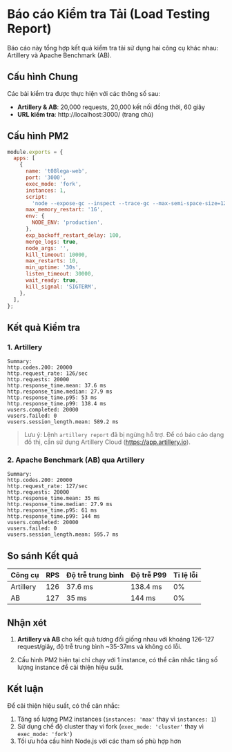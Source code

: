 # Báo cáo Kiểm tra Tải (Load Testing Report)

Báo cáo này tổng hợp kết quả kiểm tra tải sử dụng hai công cụ khác nhau: Artillery và Apache Benchmark (AB).

## Cấu hình Chung

Các bài kiểm tra được thực hiện với các thông số sau:

- **Artillery & AB**: 20,000 requests, 20,000 kết nối đồng thời, 60 giây
- **URL kiểm tra**: http://localhost:3000/ (trang chủ)

## Cấu hình PM2

```javascript
module.exports = {
  apps: [
    {
      name: 't08lega-web',
      port: '3000',
      exec_mode: 'fork',
      instances: 1,
      script:
        'node --expose-gc --inspect --trace-gc --max-semi-space-size=128 node_modules/.bin/next start',
      max_memory_restart: '1G',
      env: {
        NODE_ENV: 'production',
      },
      exp_backoff_restart_delay: 100,
      merge_logs: true,
      node_args: '',
      kill_timeout: 10000,
      max_restarts: 10,
      min_uptime: '30s',
      listen_timeout: 30000,
      wait_ready: true,
      kill_signal: 'SIGTERM',
    },
  ],
};
```

## Kết quả Kiểm tra

### 1. Artillery

```
Summary:
http.codes.200: 20000
http.request_rate: 126/sec
http.requests: 20000
http.response_time.mean: 37.6 ms
http.response_time.median: 27.9 ms
http.response_time.p95: 53 ms
http.response_time.p99: 138.4 ms
vusers.completed: 20000
vusers.failed: 0
vusers.session_length.mean: 589.2 ms
```

> Lưu ý: Lệnh `artillery report` đã bị ngừng hỗ trợ. Để có báo cáo dạng đồ thị, cần sử dụng Artillery Cloud (https://app.artillery.io).

### 2. Apache Benchmark (AB) qua Artillery

```
Summary:
http.codes.200: 20000
http.request_rate: 127/sec
http.requests: 20000
http.response_time.mean: 35 ms
http.response_time.median: 27.9 ms
http.response_time.p95: 61 ms
http.response_time.p99: 144 ms
vusers.completed: 20000
vusers.failed: 0
vusers.session_length.mean: 595.7 ms
```

## So sánh Kết quả

| Công cụ   | RPS | Độ trễ trung bình | Độ trễ P99 | Tỉ lệ lỗi |
| --------- | --- | ----------------- | ---------- | --------- |
| Artillery | 126 | 37.6 ms           | 138.4 ms   | 0%        |
| AB        | 127 | 35 ms             | 144 ms     | 0%        |

## Nhận xét

1. **Artillery và AB** cho kết quả tương đối giống nhau với khoảng 126-127 request/giây, độ trễ trung bình ~35-37ms và không có lỗi.

2. Cấu hình PM2 hiện tại chỉ chạy với 1 instance, có thể cân nhắc tăng số lượng instance để cải thiện hiệu suất.

## Kết luận

Để cải thiện hiệu suất, có thể cân nhắc:

1. Tăng số lượng PM2 instances (`instances: 'max'` thay vì `instances: 1`)
2. Sử dụng chế độ cluster thay vì fork (`exec_mode: 'cluster'` thay vì `exec_mode: 'fork'`)
3. Tối ưu hóa cấu hình Node.js với các tham số phù hợp hơn
